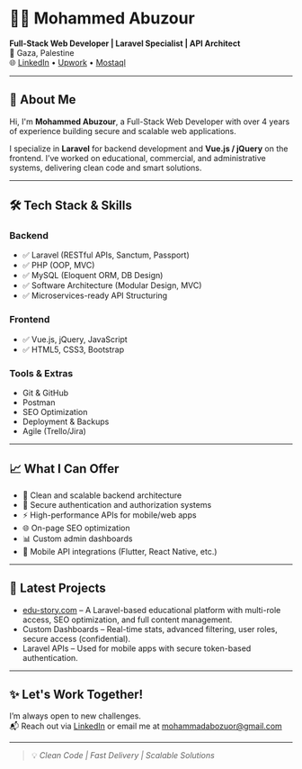 # 👨‍💻 Mohammed Abuzour

**Full-Stack Web Developer | Laravel Specialist | API Architect**  
📍 Gaza, Palestine  
🌐 [LinkedIn](https://www.linkedin.com/in/mohammed-abuzour/) • [Upwork](https://www.upwork.com/freelancers/~013a786078df7125bc) • [Mostaql](https://mostaql.com/u/m_abozour)

---

## 🚀 About Me

Hi, I'm **Mohammed Abuzour**, a Full-Stack Web Developer with over 4 years of experience building secure and scalable web applications.

I specialize in **Laravel** for backend development and **Vue.js / jQuery** on the frontend. I’ve worked on educational, commercial, and administrative systems, delivering clean code and smart solutions.

---

## 🛠️ Tech Stack & Skills

### Backend
- ✅ Laravel (RESTful APIs, Sanctum, Passport)
- ✅ PHP (OOP, MVC)
- ✅ MySQL (Eloquent ORM, DB Design)
- ✅ Software Architecture (Modular Design, MVC)
- ✅ Microservices-ready API Structuring

### Frontend
- ✅ Vue.js, jQuery, JavaScript
- ✅ HTML5, CSS3, Bootstrap

### Tools & Extras
- Git & GitHub
- Postman
- SEO Optimization
- Deployment & Backups
- Agile (Trello/Jira)

---

## 📈 What I Can Offer

- 🔧 Clean and scalable backend architecture
- 🔐 Secure authentication and authorization systems
- ⚡ High-performance APIs for mobile/web apps
- 🌐 On-page SEO optimization
- 📊 Custom admin dashboards
- 📱 Mobile API integrations (Flutter, React Native, etc.)

---

## 📌 Latest Projects

- [edu-story.com](https://edu-story.com) – A Laravel-based educational platform with multi-role access, SEO optimization, and full content management.
- Custom Dashboards – Real-time stats, advanced filtering, user roles, secure access (confidential).
- Laravel APIs – Used for mobile apps with secure token-based authentication.

---

## ✨ Let's Work Together!

I’m always open to new challenges.  
📬 Reach out via [LinkedIn](https://www.linkedin.com/in/mohammed-abuzour/) or email me at mohammadabozuor@gmail.com

---

> 💡 *Clean Code | Fast Delivery | Scalable Solutions*

